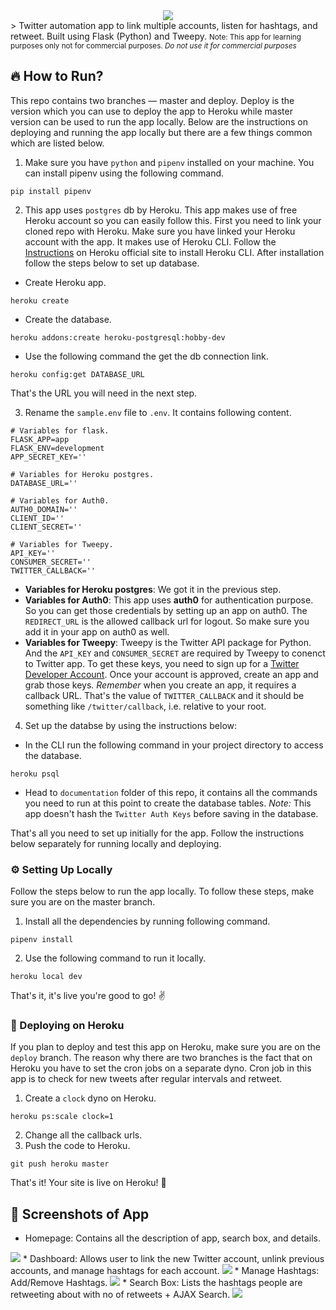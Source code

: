 <div align="center">
  <img src="https://i.imgur.com/JXAQWEU.png"/>
</div>
> Twitter automation app to link multiple accounts, listen for hashtags, and retweet. Built using Flask (Python) and Tweepy.
<small> Note: This app for learning purposes only not for commercial purposes. <em>Do not use it for commercial purposes</em></small>

## 🔥 How to Run?
This repo contains two branches — master and deploy. Deploy is the version which you can use to deploy the app to Heroku while master version can be used to run the app locally. Below are the instructions on deploying and running the app locally but there are a few things common which are listed below.

1. Make sure you have `python` and `pipenv` installed on your machine. You can install pipenv using the following command. 
```
pip install pipenv
```
2. This app uses `postgres` db by Heroku. This app makes use of free Heroku account so you can easily follow this. First you need to link your cloned repo with Heroku. Make sure you have linked your Heroku account with the app. It makes use of Heroku CLI. Follow the [Instructions](https://devcenter.heroku.com/articles/heroku-cli#download-and-install) on Heroku official site to install Heroku CLI. After installation follow the steps below to set up database.
* Create Heroku app.
```
heroku create
```
* Create the database.
```
heroku addons:create heroku-postgresql:hobby-dev
```
* Use the following command the get the db connection link.
```
heroku config:get DATABASE_URL
```
That's the URL you will need in the next step.

3. Rename the `sample.env` file to `.env`. It contains following content.
```
# Variables for flask.
FLASK_APP=app
FLASK_ENV=development
APP_SECRET_KEY=''

# Variables for Heroku postgres.
DATABASE_URL=''

# Variables for Auth0.
AUTH0_DOMAIN=''
CLIENT_ID=''
CLIENT_SECRET=''

# Variables for Tweepy.
API_KEY=''
CONSUMER_SECRET=''
TWITTER_CALLBACK=''
```
* **Variables for Heroku postgres**: We got it in the previous step.
* **Variables for Auth0**: This app uses **auth0** for authentication purpose. So you can get those credentials by setting up an app on auth0. The `REDIRECT_URL` is the allowed callback url for logout. So make sure you add it in your app on auth0 as well.
* **Variables for Tweepy**: Tweepy is the Twitter API package for Python. And the `API_KEY` and `CONSUMER_SECRET` are required by Tweepy to conenct to Twitter app. To get these keys, you need to sign up for a [Twitter Developer Account](https://developer.twitter.com/). Once your account is approved, create an app and grab those keys.
_Remember_ when you create an app, it requires a callback URL. That's the value of `TWITTER_CALLBACK` and it should be something like `/twitter/callback`, i.e. relative to your root.

4. Set up the databse by using the instructions below:
* In the CLI run the following command in your project directory to access the database.
```
heroku psql
```
* Head to `documentation` folder of this repo, it contains all the commands you need to run at this point to create the database tables.
_Note:_ This app doesn't hash the `Twitter Auth Keys` before saving in the database. 

That's all you need to set up initially for the app. Follow the instructions below separately for running locally and deploying.

### ⚙️ Setting Up Locally
Follow the steps below to run the app locally. To follow these steps, make sure you are on the master branch.
1. Install all the dependencies by running following command.
```
pipenv install
```
2. Use the following command to run it locally.
```
heroku local dev
```
That's it, it's live you're good to go! ✌️ 

### 🚀 Deploying on Heroku
If you plan to deploy and test this app on Heroku, make sure you are on the `deploy` branch. The reason why there are two branches is the fact that on Heroku you have to set the cron jobs on a separate dyno. Cron job in this app is to check for new tweets after regular intervals and retweet. 
1. Create a `clock` dyno on Heroku.
```
heroku ps:scale clock=1
```
2. Change all the callback urls.
3. Push the code to Heroku.
```
git push heroku master
```
That's it! Your site is live on Heroku! 💯

## 📸 Screenshots of App

* Homepage: Contains all the description of app, search box, and details.
<img src="https://i.imgur.com/snr6LyK.gif">
* Dashboard: Allows user to link the new Twitter account, unlink previous accounts, and manage hashtags for each account.
<img src="https://i.imgur.com/0aJE6Rn.png">
* Manage Hashtags: Add/Remove Hashtags.
<img src="https://i.imgur.com/xRtL8Ml.png">
* Search Box: Lists the hashtags people are retweeting about with no of retweets + AJAX Search.
<img src="https://i.imgur.com/EcBMDwW.png">
